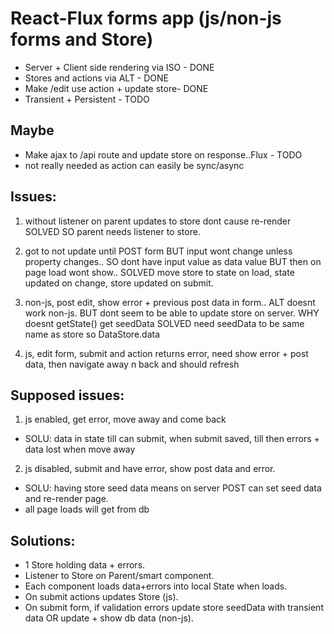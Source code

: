 # React-Flux forms app (js/non-js forms and Store)

- Server + Client side rendering via ISO - DONE
- Stores and actions via ALT - DONE
- Make /edit use action + update store- DONE
- Transient + Persistent - TODO

## Maybe
- Make ajax to /api route and update store on response..Flux - TODO
 - not really needed as action can easily be sync/async


##  Issues:
1) without listener on parent updates to store dont cause re-render
SOLVED SO parent needs listener to store.

2) got to not update until POST form
BUT input wont change unless property changes..
SO dont have input value as data value
BUT then on page load wont show..
SOLVED move store to state on load, state updated on change, store updated on submit.

3) non-js, post edit, show error + previous post data in form..
ALT doesnt work non-js.
BUT dont seem to be able to update store on server.
WHY doesnt getState() get seedData
SOLVED need seedData to be same name as store so DataStore.data

4) js, edit form, submit and action returns error, need show error + post data, then navigate away n back and should refresh


## Supposed issues:
1) js enabled, get error, move away and come back
- SOLU: data in state till can submit, when submit saved, till then errors + data lost when move away

2) js disabled, submit and have error, show post data and error.
- SOLU: having store seed data means on server POST can set seed data and re-render page.
- all page loads will get from db


## Solutions:
- 1 Store holding data + errors.
- Listener to Store on Parent/smart component.
- Each component loads data+errors into local State when loads.
- On submit actions updates Store (js).
- On submit form, if validation errors update store seedData with transient data OR update + show db data (non-js).
